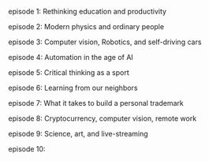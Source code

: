 episode 1: Rethinking education and productivity

episode 2: Modern physics and ordinary people 

episode 3: Computer vision, Robotics, and self-driving cars

episode 4: Automation in the age of AI

episode 5: Critical thinking as a sport

episode 6: Learning from our neighbors

episode 7: What it takes to build a personal trademark

episode 8: Cryptocurrency, computer vision, remote work

episode 9: Science, art, and live-streaming

episode 10: 
